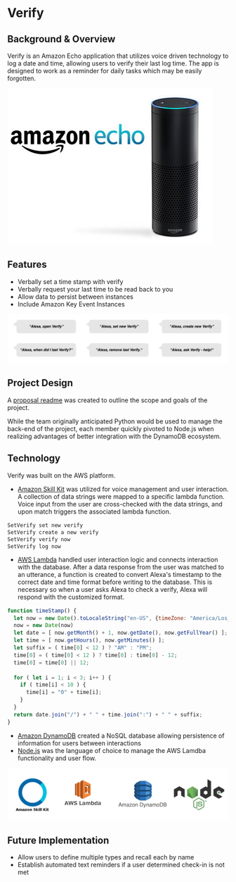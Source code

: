 # Verify

## Background & Overview

Verify is an Amazon Echo application that utilizes voice driven technology to log a date and time, allowing users to verify their last log time. The app is designed to work as a reminder for daily tasks which may be easily forgotten.

![Amazon Echo](./docs/echo.jpg)

## Features

- Verbally set a time stamp with verify
- Verbally request your last time to be read back to you
- Allow data to persist between instances
- Include Amazon Key Event Instances

![Utterances](./docs/utterances.png)

## Project Design

A [proposal readme](./docs/README.md) was created to outline the scope and goals of the project.

While the team originally anticipated Python would be used to manage the back-end of the project, each member quickly pivoted to Node.js when realizing advantages of better integration with the DynamoDB ecosystem.

## Technology

Verify was built on the AWS platform.

- [Amazon Skill Kit](https://developer.amazon.com/alexa-skills-kit) was utilized for voice management and user interaction. A collection of data strings were mapped to a specific lambda function. Voice input from the user are cross-checked with the data strings, and upon match triggers the associated lambda function.

```
SetVerify set new verify
SetVerify create a new verify
SetVerify verify now
SetVerify log now
```

- [AWS Lambda](https://aws.amazon.com/lambda/) handled user interaction logic and connects interaction with the database. After a data response from the user was matched to an utterance, a function is created to convert Alexa's timestamp to the correct date and time format before writing to the database. This is necessary so when a user asks Alexa to check a verify, Alexa will respond with the customized format.

``` js
function timeStamp() {
  let now = new Date().toLocaleString("en-US", {timeZone: "America/Los_Angeles"});
  now = new Date(now)
  let date = [ now.getMonth() + 1, now.getDate(), now.getFullYear() ];
  let time = [ now.getHours(), now.getMinutes() ];
  let suffix = ( time[0] < 12 ) ? "AM" : "PM";
  time[0] = ( time[0] < 12 ) ? time[0] : time[0] - 12;
  time[0] = time[0] || 12;

  for ( let i = 1; i < 3; i++ ) {
    if ( time[i] < 10 ) {
      time[i] = "0" + time[i];
    }
  }
  return date.join("/") + " " + time.join(":") + " " + suffix;
}
```
- [Amazon DynamoDB](https://aws.amazon.com/dynamodb/) created a NoSQL database allowing persistence of information for users between interactions
- [Node.js](https://nodejs.org/en/) was the language of choice to manage the AWS Lamdba functionality and user flow.

![Technologies](./docs/technologies.png)

## Future Implementation

- Allow users to define multiple types and recall each by name
- Establish automated text reminders if a user determined check-in is not met
